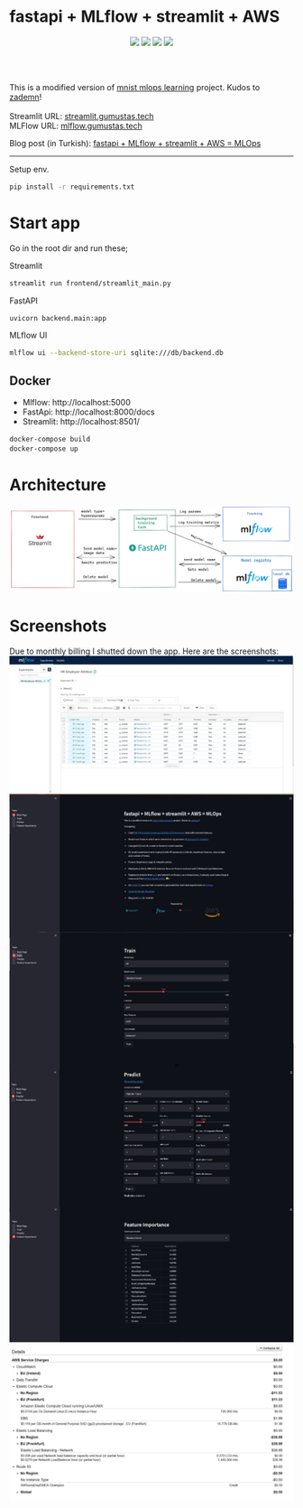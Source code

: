 # fastapi + MLflow + streamlit + AWS

<p style="text-align:center">
<img src="https://fastapi.tiangolo.com/img/logo-margin/logo-teal.png" width="100" > <img src="https://databricks.com/wp-content/uploads/2021/06/MLflow-logo-pos-TM-1.png" width="100">
<img src="https://aws1.discourse-cdn.com/business7/uploads/streamlit/original/2X/8/8cb5b6c0e1fe4e4ebfd30b769204c0d30c332fec.png" width="100">
<img src="https://upload.wikimedia.org//wikipedia/commons/thumb/9/93/Amazon_Web_Services_Logo.svg/1200px-Amazon_Web_Services_Logo.svg.png" width="100" >
</p>
<br> 
</br>

This is a modified version of [mnist mlops learning](https://github.com/zademn/mnist-mlops-learning) project. Kudos to [zademn](https://github.com/zademn/mnist-mlops-learning)! <br>
<br>
Streamlit URL: [streamlit.gumustas.tech](http://streamlit.gumustas.tech/) <br>
MLFlow URL: [mlflow.gumustas.tech](http://mlflow.gumustas.tech) <br>

Blog post (in Turkish): [fastapi + MLflow + streamlit + AWS = MLOps](https://silverstone1903.github.io/posts/2021/10/fastapi-mlflow-streamlit-aws/)

---

Setup env.
```bash
pip install -r requirements.txt
```
# Start app
Go in the root dir and run these;

Streamlit
```bash
streamlit run frontend/streamlit_main.py
```

FastAPI 
```
uvicorn backend.main:app
```

MLflow UI
```bash
mlflow ui --backend-store-uri sqlite:///db/backend.db
```

## Docker
- Mlflow: http://localhost:5000
- FastApi: http://localhost:8000/docs
- Streamlit: http://localhost:8501/

```bash
docker-compose build
docker-compose up
```

# Architecture
![image](resources/arch.png)

# Screenshots
Due to monthly billing I shutted down the app. Here are the screenshots:
<img align="center" src="https://raw.githubusercontent.com/silverstone1903/hr-attrition-mlops/master/assets/mlflow.JPG">
<img align="center" src="https://raw.githubusercontent.com/silverstone1903/hr-attrition-mlops/master/assets/streamlit_1.JPG">
<img align="center" src="https://raw.githubusercontent.com/silverstone1903/hr-attrition-mlops/master/assets/streamlit_2.JPG">
<img align="center" src="https://raw.githubusercontent.com/silverstone1903/hr-attrition-mlops/master/assets/streamlit_3.JPG">
<img align="center" src="https://raw.githubusercontent.com/silverstone1903/hr-attrition-mlops/master/assets/streamlit_4.JPG">
<img align="center" src="https://raw.githubusercontent.com/silverstone1903/hr-attrition-mlops/master/assets/aws_bill.png">